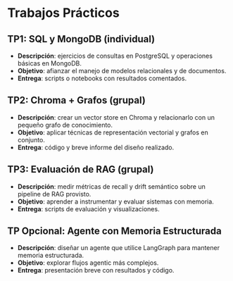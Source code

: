 # Trabajos Prácticos

## TP1: SQL y MongoDB (individual)
- **Descripción**: ejercicios de consultas en PostgreSQL y operaciones básicas en MongoDB.
- **Objetivo**: afianzar el manejo de modelos relacionales y de documentos.
- **Entrega**: scripts o notebooks con resultados comentados.

## TP2: Chroma + Grafos (grupal)
- **Descripción**: crear un vector store en Chroma y relacionarlo con un pequeño grafo de conocimiento.
- **Objetivo**: aplicar técnicas de representación vectorial y grafos en conjunto.
- **Entrega**: código y breve informe del diseño realizado.

## TP3: Evaluación de RAG (grupal)
- **Descripción**: medir métricas de recall y drift semántico sobre un pipeline de RAG provisto.
- **Objetivo**: aprender a instrumentar y evaluar sistemas con memoria.
- **Entrega**: scripts de evaluación y visualizaciones.

## TP Opcional: Agente con Memoria Estructurada
- **Descripción**: diseñar un agente que utilice LangGraph para mantener memoria estructurada.
- **Objetivo**: explorar flujos agentic más complejos.
- **Entrega**: presentación breve con resultados y código.
